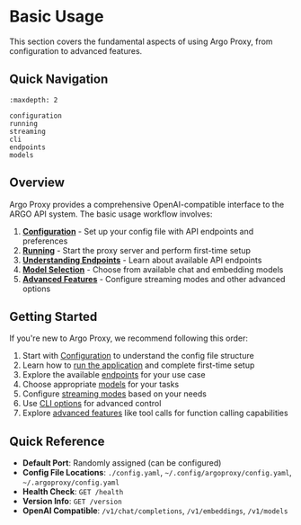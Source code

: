 # Basic Usage

This section covers the fundamental aspects of using Argo Proxy, from configuration to advanced features.

## Quick Navigation

```{toctree}
:maxdepth: 2

configuration
running
streaming
cli
endpoints
models
```

## Overview

Argo Proxy provides a comprehensive OpenAI-compatible interface to the ARGO API system. The basic usage workflow involves:

1. **[Configuration](configuration.md)** - Set up your config file with API endpoints and preferences
2. **[Running](running.md)** - Start the proxy server and perform first-time setup
3. **[Understanding Endpoints](endpoints.md)** - Learn about available API endpoints
4. **[Model Selection](models.md)** - Choose from available chat and embedding models
5. **[Advanced Features](streaming.md)** - Configure streaming modes and other advanced options

## Getting Started

If you're new to Argo Proxy, we recommend following this order:

1. Start with [Configuration](configuration.md) to understand the config file structure
2. Learn how to [run the application](running.md) and complete first-time setup
3. Explore the available [endpoints](endpoints.md) for your use case
4. Choose appropriate [models](models.md) for your tasks
5. Configure [streaming modes](streaming.md) based on your needs
6. Use [CLI options](cli.md) for advanced control
7. Explore [advanced features](../advanced/index.md) like tool calls for function calling capabilities

## Quick Reference

- **Default Port**: Randomly assigned (can be configured)
- **Config File Locations**: `./config.yaml`, `~/.config/argoproxy/config.yaml`, `~/.argoproxy/config.yaml`
- **Health Check**: `GET /health`
- **Version Info**: `GET /version`
- **OpenAI Compatible**: `/v1/chat/completions`, `/v1/embeddings`, `/v1/models`
